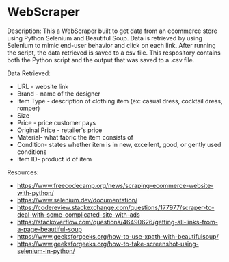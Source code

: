 # WebScraper
Description:
This a WebScraper built to get data from an ecommerce store using Python Selenium and Beautiful Soup. Data is retrieved by using Selenium to mimic end-user behavior and click on each link. After running the script, the data retrieved is saved to a csv file. This respository contains both the Python script and the output that was saved to a .csv file.

Data Retrieved:
- URL - website link
- Brand - name of the designer
- Item Type - description of clothing item (ex: casual dress, cocktail dress, romper)
- Size
- Price - price customer pays
- Original Price - retailer's price
- Material- what fabric the item consists of
- Condition- states whether item is in new, excellent, good, or gently used conditions
- Item ID- product id of item

Resources:
- https://www.freecodecamp.org/news/scraping-ecommerce-website-with-python/
- https://www.selenium.dev/documentation/
- https://codereview.stackexchange.com/questions/177977/scraper-to-deal-with-some-complicated-site-with-ads
- https://stackoverflow.com/questions/46490626/getting-all-links-from-a-page-beautiful-soup
- https://www.geeksforgeeks.org/how-to-use-xpath-with-beautifulsoup/ 
- https://www.geeksforgeeks.org/how-to-take-screenshot-using-selenium-in-python/


